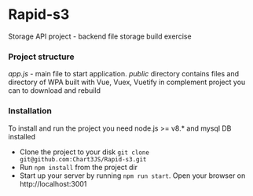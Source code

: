 # Rapid-s3 #
Storage API project - backend file storage build exercise

### Project structure ###
*app.js* - main file to start application.
*public* directory contains files and directory of WPA built with Vue, Vuex, Vuetify in complement project you can to download and rebuild

### Installation ###
To install and run the project you need node.js >= v8.* and mysql DB installed
* Clone the project to your disk ``` git clone git@github.com:Chart3JS/Rapid-s3.git ```
* Run ``` npm install ``` from the project dir
* Start up your server by running ``` npm run start ```. Open your browser on http://localhost:3001
